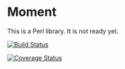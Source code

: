 # Moment

This is a Perl library. It is not ready yet.

[![Build Status](https://travis-ci.org/bessarabov/Moment.svg?branch=master)](https://travis-ci.org/bessarabov/Moment)

[![Coverage Status](https://coveralls.io/repos/bessarabov/Moment/badge.png?branch=master)](https://coveralls.io/r/bessarabov/Moment?branch=master)
